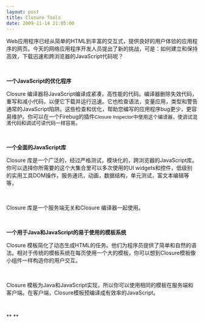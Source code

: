 ```yaml
---
layout: post
title: Closure Tools
date: 2009-11-14 21:05:00
---
```

Web应用程序已经从简单的HTML到丰富的交互式，提供良好的用户体验的应用程序的网页。今天的网络应用程序开发人员提出了新的挑战，可是：如何建立和保持高效，下载迅速和跨浏览器的JavaScript代码呢？

&nbsp;

**一个JavaScript的优化程序**

Closure 编译器将JavaScript编译成紧凑，高性能的代码。编译器删除失效代码，重写和减小代码，以便它下载并运行迅速。它也检查语法，变量应用，类型和警告通常的JavaScript陷阱。这些检查和优化，帮助您编写的应用程序bug更少，更容易维护。你可以在一个Firebug的插件<span style="font-family: Helvetica, Arial, sans-serif; font-size: small; line-height: 16px;">Closure Inspector中使用这个编译器，使调试混淆代码和调试可读代码一样容易。</span>

&nbsp;

**一个全面的JavaScript库**&nbsp;

Closure 库是一个广泛的，经过严格测试，模块化的，跨浏览器的JavaScript库。你可以选择你所需要的这个大集合里可以多次使用的UI widgets和控件，低级别的实用工具DOM操作，服务通讯，动画，数据结构，单元测试，富文本编辑等等，

&nbsp;

Closure 库是一个服务端无关和Closure 编译器一起使用。

&nbsp;

**一个用于Java和JavaScript的易于使用的模板系统&nbsp;**

Closure 模板简化了动态生成HTML的任务。他们为程序员提供了简单和自然的语法。相对于传统的模板系统在每页使用一个大的模板，你可以想到Closure模板像小组件一样构造你的用户交互。

&nbsp;

Closure 模板为Java和JavaScript实现，所以你可以使用相同的模板在服务端和客户端。在客户端，Closure模板预编译成有效率的JavaScript。

&nbsp;

**
**

&nbsp;

&nbsp;

&nbsp;